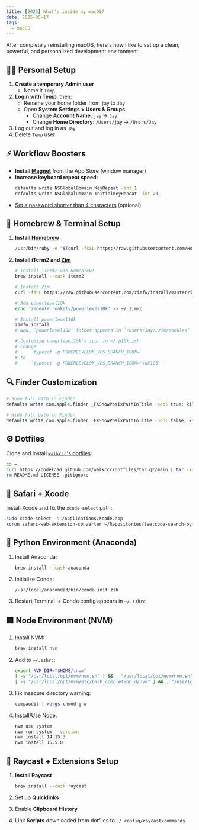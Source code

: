 ```yaml
---
title: [2025] What's inside my macOS?
date: 2025-05-17
tags:
  - macOS
---
```


After completely reinstalling macOS, here's how I like to set up a clean,
powerful, and personalized development environment.

## 🧑‍💻 Personal Setup

1. **Create a temporary Admin user**
   - Name it `Temp`
1. **Login with Temp**, then:
   - Rename your home folder from `jay` to `Jay`
   - Open **System Settings > Users & Groups**
     - Change **Account Name**: `jay` → `Jay`
     - Change **Home Directory**: `/Users/jay` → `/Users/Jay`
1. Log out and log in as `Jay`
1. Delete `Temp` user

## ⚡️ Workflow Boosters

- **Install [Magnet](https://apps.apple.com/us/app/magnet/id441258766?mt=12)**
  from the App Store (window manager)
- **Increase keyboard repeat speed**:
  ```bash
  defaults write NSGlobalDomain KeyRepeat -int 1
  defaults write NSGlobalDomain InitialKeyRepeat -int 20
  ```
- [Set a password shorter than 4 characters](https://www.reddit.com/r/MacOS/comments/8z2wo8/can_i_set_a_password_less_than_4_characters/)
  (optional)

## 🍺 Homebrew & Terminal Setup

1. **Install [Homebrew](https://brew.sh)**
   ```bash
   /usr/bin/ruby -e "$(curl -fsSL https://raw.githubusercontent.com/Homebrew/install/master/install)"
   ```
1. **Install iTerm2 and [Zim](https://zimfw.sh)**

   ```bash
   # Install iTerm2 via Homebrew!
   brew install --cask iterm2

   # Install Zim
   curl -fsSL https://raw.githubusercontent.com/zimfw/install/master/install.zsh | zsh

   # Add powerlevel10k
   echo 'zmodule romkatv/powerlevel10k' >> ~/.zimrc

   # Install powerlevel10k
   zimfw install
   # Now, `powerlevel10k` folder appears in `/Users/Jay/.zim/modules`

   # Customize powerlevel10k's icon in ~/.p10k.zsh
   # Change
   #     `typeset -g POWERLEVEL9K_VCS_BRANCH_ICON=`
   # to
   #     `typeset -g POWERLEVEL9K_VCS_BRANCH_ICON='\uF126 '`
   ```

## 🔍 Finder Customization

```bash
# Show full path in Finder
defaults write com.apple.finder _FXShowPosixPathInTitle -bool true; killall Finder

# Hide full path in Finder
defaults write com.apple.finder _FXShowPosixPathInTitle -bool false; killall Finder
```

## ⚙️ Dotfiles

Clone and install [`walkccc`'s dotfiles](https://github.com/walkccc/dotfiles):

```bash
cd ~
curl https://codeload.github.com/walkccc/dotfiles/tar.gz/main | tar -xz --strip=1 dotfiles-main
rm README.md LICENSE .gitignore
```

## 🧩 Safari + Xcode

Install Xcode and fix the `xcode-select` path:

```bash
sudo xcode-select -s /Applications/Xcode.app
xcrun safari-web-extension-converter ~/Repositories/leetcode-search-by-question-id
```

## 🐍 Python Environment (Anaconda)

1. Install Anaconda:
   ```bash
   brew install --cask anaconda
   ```
1. Initialize Conda:
   ```bash
   /usr/local/anaconda3/bin/conda init zsh
   ```
1. Restart Terminal → Conda config appears in `~/.zshrc`

## 🟩 Node Environment (NVM)

1. Install NVM:

   ```bash
   brew install nvm
   ```

2. Add to `~/.zshrc`:

   ```bash
   export NVM_DIR="$HOME/.nvm"
   [ -s "/usr/local/opt/nvm/nvm.sh" ] && . "/usr/local/opt/nvm/nvm.sh"
   [ -s "/usr/local/opt/nvm/etc/bash_completion.d/nvm" ] && . "/usr/local/opt/nvm/etc/bash_completion.d/nvm"
   ```

3. Fix insecure directory warning:

   ```bash
   compaudit | xargs chmod g-w
   ```

4. Install/Use Node:
   ```bash
   nvm use system
   nvm run system --version
   nvm install 14.15.3
   nvm install 15.5.0
   ```

## 🚀 Raycast + Extensions Setup

1. **Install Raycast**

   ```bash
   brew install --cask raycast
   ```

1. Set up **Quicklinks**
1. Enable **Clipboard History**
1. Link **Scripts** downloaded from dotfiles to `~/.config/raycast/commands`
